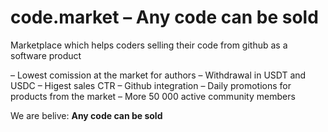 # code.market – Any code can be sold
Marketplace which helps coders selling their code from github as a software product

– Lowest comission at the market for authors
– Withdrawal in USDT and USDC
– Higest sales CTR
– Github integration
– Daily promotions for products from the market
– More 50 000 active community members

We are belive: **Any code can be sold**
